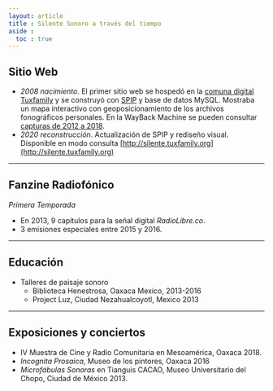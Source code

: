 ```yaml
---
layout: article
title : Silente Sonoro a través del tiempo
aside :
  toc : true
---
```


## Sitio Web
  * _2008 nacimiento_. El primer sitio web se hospedó en la [comuna digital Tuxfamily](https://tuxfamily.org) y se construyó con [SPIP](https://spip.net) y base de datos MySQL. Mostraba un mapa interactivo con geoposicionamiento de los archivos fonográficos personales. En la WayBack Machine se pueden consultar [capturas de 2012 a 2018](https://web.archive.org/web/*/http://silente.tuxfamily.org/).
  * _2020 reconstrucción_. Actualización de SPIP y rediseño visual. Disponible en modo consulta [http://silente.tuxfamily.org](http://silente.tuxfamily.org)

---

## Fanzine Radiofónico
_Primera Temporada_
  * En 2013, 9 capítulos para la señal digital _RadioLibre.co_.
  * 3 emisiones especiales entre 2015 y 2016.

---

## Educación
  * Talleres de paisaje sonoro
    * Biblioteca Henestrosa, Oaxaca Mexico, 2013-2016
    * Project Luz, Ciudad Nezahualcoyotl, Mexico 2013

---

## Exposiciones y conciertos
  * IV Muestra de Cine y Radio Comunitaria en Mesoamérica, Oaxaca 2018.
  * _Incognita Prosaica_, Museo de los pintores, Oaxaca 2016
  * _Microfábulas Sonoras_ en Tianguis CACAO, Museo Universitario del Chopo, Ciudad de México 2013.
